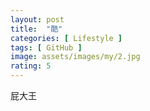 ```yaml
---
layout: post
title:  "酷"
categories: [ Lifestyle ]
tags: [ GitHub ]
image: assets/images/my/2.jpg
rating: 5
---
```


屁大王


